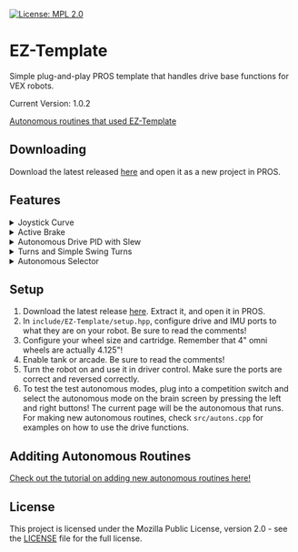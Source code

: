 [![License: MPL 2.0](https://img.shields.io/badge/License-MPL%202.0-brightgreen.svg)](https://opensource.org/licenses/MPL-2.0)
# EZ-Template
Simple plug-and-play PROS template that handles drive base functions for VEX robots.  

Current Version: 1.0.2

[Autonomous routines that used EZ-Template](https://photos.app.goo.gl/yRwuvmq7hDoM4f6EA)

## Downloading

Download the latest released [here](https://github.com/Unionjackjz1/EZ-Template/releases/latest) and open it as a new project in PROS.

## Features
<details closed>
<summary><bold>Joystick Curve</bold></summary>
<br>

> Using the [5225 curves from 2018](https://www.desmos.com/calculator/rcfjjg83zx), (explained [here](https://www.vexforum.com/t/team-5225a-in-the-zone-code-release-yes-you-read-that-right/63199/10)).  The x-axis is the joystick input and the y-axis is the motor output.  

> Normally, pushing the joystick half way means the robot goes half speed.  With an input curve, pushing the joystick half way may only move the robot at 1/4 power.  This means more of the joystick movement goes to lower speeds, giving you more control of the robot.

> When the robot is on, tapping/holding the left/right arrows will increase/decrease how large the curve is.  When arcade is enabled, each stick will have it's own curve.  The y/a buttons will increase/decrease the curve for the right stick.  

> After you find values you like, in `include/EZ-Template/setup.hpp` set `STARTING_LEFT_CURVE_SCALE` and `STARTING_RIGHT_CURVE_SCALE` to whatever you liked!

</details>



<details closed>

<summary><bold>Active Brake</bold></summary>
<br>

> If you put the motors on brake type hold, a robot can still push the robot a bit, and when you let go of the joysticks the robot just locks in place.  Active brake runs a P loop on the drive when you let go of the joysticks.  By adjusting the kP, you adjust how hard the robot fights back.  If you make it smaller, there will be a larger deadzone and you'll coast a little bit.  Active brake vs brake type is personal preference.

> To adjust the kP, in `include/EZ-Template/setup.hpp` change `ACTIVE_BRAKE_KP`.  We suggest around `0.1`.

</details>



<details closed>

<summary><bold>Autonomous Drive PID with Slew</bold></summary>
<br>

> In autonomous, you input inches, the code converts that to ticks and that's our target position, the robot gets to that position using PD.  The robot also uses the IMU to maintain a heading while driving straight.

> The robot also ramps up from a minimum speed to a maximum speed for X inches, that can be adjusted at the bottom of `include/EZ-Template/setup.hpp`.

> [Check out the tutorial on adding new autonomous routines here!](Adding-Autonomous-Routines.MD)

</details>



<details closed>

<summary><bold>Turns and Simple Swing Turns</bold></summary>
<br>

> In autonomous, you input degrees and the robot turns to that angle using PID.

> The swing turns are `l_swing` and `r_swing`, these functions turn using one side of the drive.

> [Check out the tutorial on adding new autonomous routines here!](Adding-Autonomous-Routines.MD)

</details>



<details closed>

<summary><bold>Autonomous Selector</bold></summary>
<br>

> While the robot is in disabled, you can select an autonomous routine by pressing the left/right buttons on the brain!  The page it's on when autonomous is enabled is the routine that will run.

> [Check out the tutorial on adding new autonomous routines here!](Adding-Autonomous-Routines.MD)

</details>


## Setup
1) Download the latest release [here](https://github.com/Unionjackjz1/EZ-Template/releases/latest).  Extract it, and open it in PROS.
2) In `include/EZ-Template/setup.hpp`, configure drive and IMU ports to what they are on your robot.  Be sure to read the comments!
3) Configure your wheel size and cartridge.  Remember that 4" omni wheels are actually 4.125"!
4) Enable tank or arcade.  Be sure to read the comments!
5) Turn the robot on and use it in driver control.  Make sure the ports are correct and reversed correctly.  
6) To test the test autonomous modes, plug into a competition switch and select the autonomous mode on the brain screen by pressing the left and right buttons!  The current page will be the autonomous that runs.  For making new autonomous routines, check `src/autons.cpp` for examples on how to use the drive functions.

## Additing Autonomous Routines
[Check out the tutorial on adding new autonomous routines here!](docs/Adding-Autonomous-Routines.md)

## License

This project is licensed under the Mozilla Public License, version 2.0 - see the [LICENSE](LICENSE)
file for the full license.
